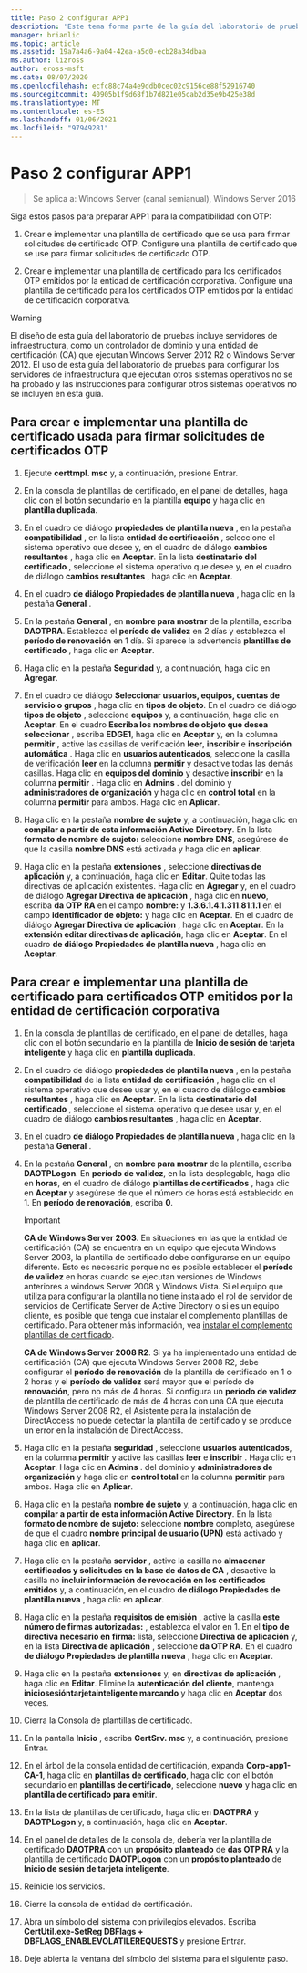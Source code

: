 ```yaml
---
title: Paso 2 configurar APP1
description: 'Este tema forma parte de la guía del laboratorio de pruebas: demostración de DirectAccess con autenticación OTP y RSA SecurID para Windows Server 2016'
manager: brianlic
ms.topic: article
ms.assetid: 19a7a4a6-9a04-42ea-a5d0-ecb28a34dbaa
ms.author: lizross
author: eross-msft
ms.date: 08/07/2020
ms.openlocfilehash: ecfc88c74a4e9ddb0cec02c9156ce88f52916740
ms.sourcegitcommit: 40905b1f9d68f1b7d821e05cab2d35e9b425e38d
ms.translationtype: MT
ms.contentlocale: es-ES
ms.lasthandoff: 01/06/2021
ms.locfileid: "97949281"
---
```

# <a name="step-2-configure-app1"></a>Paso 2 configurar APP1

>Se aplica a: Windows Server (canal semianual), Windows Server 2016

Siga estos pasos para preparar APP1 para la compatibilidad con OTP:

1. Crear e implementar una plantilla de certificado que se usa para firmar solicitudes de certificado OTP. Configure una plantilla de certificado que se use para firmar solicitudes de certificado OTP.

2. Crear e implementar una plantilla de certificado para los certificados OTP emitidos por la entidad de certificación corporativa. Configure una plantilla de certificado para los certificados OTP emitidos por la entidad de certificación corporativa.

> [!WARNING]
> El diseño de esta guía del laboratorio de pruebas incluye servidores de infraestructura, como un controlador de dominio y una entidad de certificación (CA) que ejecutan Windows Server 2012 R2 o Windows Server 2012. El uso de esta guía del laboratorio de pruebas para configurar los servidores de infraestructura que ejecutan otros sistemas operativos no se ha probado y las instrucciones para configurar otros sistemas operativos no se incluyen en esta guía.

## <a name="to-create-and-deploy-a-certificate-template-used-to-sign-otp-certificate-requests"></a><a name="DAOTPRA"></a>Para crear e implementar una plantilla de certificado usada para firmar solicitudes de certificados OTP

1.  Ejecute **certtmpl. msc** y, a continuación, presione Entrar.

2.  En la consola de plantillas de certificado, en el panel de detalles, haga clic con el botón secundario en la plantilla **equipo** y haga clic en **plantilla duplicada**.

3.  En el cuadro de diálogo **propiedades de plantilla nueva** , en la pestaña **compatibilidad** , en la lista **entidad de certificación** , seleccione el sistema operativo que desee y, en el cuadro de diálogo **cambios resultantes** , haga clic en **Aceptar**. En la lista **destinatario del certificado** , seleccione el sistema operativo que desee y, en el cuadro de diálogo **cambios resultantes** , haga clic en **Aceptar**.

4.  En el cuadro **de diálogo Propiedades de plantilla nueva** , haga clic en la pestaña **General** .

5.  En la pestaña **General** , en **nombre para mostrar** de la plantilla, escriba **DAOTPRA**. Establezca el **período de validez** en 2 días y establezca el **período de renovación** en 1 día. Si aparece la advertencia **plantillas de certificado** , haga clic en **Aceptar**.

6.  Haga clic en la pestaña **Seguridad** y, a continuación, haga clic en **Agregar**.

7.  En el cuadro de diálogo **Seleccionar usuarios, equipos, cuentas de servicio o grupos** , haga clic en **tipos de objeto**. En el cuadro de diálogo **tipos de objeto** , seleccione **equipos** y, a continuación, haga clic en **Aceptar**. En el cuadro **Escriba los nombres de objeto que desea seleccionar** , escriba **EDGE1**, haga clic en **Aceptar** y, en la columna **permitir** , active las casillas de verificación **leer**, **inscribir** e **inscripción automática** . Haga clic en **usuarios autenticados**, seleccione la casilla de verificación **leer** en la columna **permitir** y desactive todas las demás casillas. Haga clic en **equipos del dominio** y desactive **inscribir** en la columna **permitir** . Haga clic en **Admins** . del dominio y **administradores de organización** y haga clic en **control total** en la columna **permitir** para ambos. Haga clic en **Aplicar**.

8.  Haga clic en la pestaña **nombre de sujeto** y, a continuación, haga clic en **compilar a partir de esta información Active Directory**. En la lista **formato de nombre de sujeto:** seleccione **nombre DNS**, asegúrese de que la casilla **nombre DNS** está activada y haga clic en **aplicar**.

9. Haga clic en la pestaña **extensiones** , seleccione **directivas de aplicación** y, a continuación, haga clic en **Editar**. Quite todas las directivas de aplicación existentes. Haga clic en **Agregar** y, en el cuadro de diálogo **Agregar Directiva de aplicación** , haga clic en **nuevo**, escriba **da OTP RA** en el campo **nombre:** y **1.3.6.1.4.1.311.81.1.1** en el campo **identificador de objeto:** y haga clic en **Aceptar**. En el cuadro de diálogo **Agregar Directiva de aplicación** , haga clic en **Aceptar**. En la **extensión editar directivas de aplicación**, haga clic en **Aceptar**. En el cuadro **de diálogo Propiedades de plantilla nueva** , haga clic en **Aceptar**.

## <a name="to-create-and-deploy-a-certificate-template-for-otp-certificates-issued-by-the-corporate-ca"></a><a name="DAOTPLogon"></a>Para crear e implementar una plantilla de certificado para certificados OTP emitidos por la entidad de certificación corporativa

1.  En la consola de plantillas de certificado, en el panel de detalles, haga clic con el botón secundario en la plantilla de **Inicio de sesión de tarjeta inteligente** y haga clic en **plantilla duplicada**.

2.  En el cuadro de diálogo **propiedades de plantilla nueva** , en la pestaña **compatibilidad** de la lista **entidad de certificación** , haga clic en el sistema operativo que desee usar y, en el cuadro de diálogo **cambios resultantes** , haga clic en **Aceptar**. En la lista **destinatario del certificado** , seleccione el sistema operativo que desee usar y, en el cuadro de diálogo **cambios resultantes** , haga clic en **Aceptar**.

3.  En el cuadro **de diálogo Propiedades de plantilla nueva** , haga clic en la pestaña **General** .

4.  En la pestaña **General** , en **nombre para mostrar** de la plantilla, escriba **DAOTPLogon**. En **período de validez**, en la lista desplegable, haga clic en **horas**, en el cuadro de diálogo **plantillas de certificados** , haga clic en **Aceptar** y asegúrese de que el número de horas está establecido en 1. En **período de renovación**, escriba **0**.

    > [!IMPORTANT]
    > **CA de Windows Server 2003**. En situaciones en las que la entidad de certificación (CA) se encuentra en un equipo que ejecuta Windows Server 2003, la plantilla de certificado debe configurarse en un equipo diferente. Esto es necesario porque no es posible establecer el **período de validez** en horas cuando se ejecutan versiones de Windows anteriores a windows Server 2008 y Windows Vista. Si el equipo que utiliza para configurar la plantilla no tiene instalado el rol de servidor de servicios de Certificate Server de Active Directory o si es un equipo cliente, es posible que tenga que instalar el complemento plantillas de certificado. Para obtener más información, vea [instalar el complemento plantillas de certificado](/previous-versions/windows/it-pro/windows-server-2008-R2-and-2008/cc732445(v=ws.11)).
    >
    > **CA de Windows Server 2008 R2**. Si ya ha implementado una entidad de certificación (CA) que ejecuta Windows Server 2008 R2, debe configurar el **período de renovación** de la plantilla de certificado en 1 o 2 horas y el **período de validez** será mayor que el período de **renovación**, pero no más de 4 horas. Si configura un **período de validez** de plantilla de certificado de más de 4 horas con una CA que ejecuta Windows Server 2008 R2, el Asistente para la instalación de DirectAccess no puede detectar la plantilla de certificado y se produce un error en la instalación de DirectAccess.

5.  Haga clic en la pestaña **seguridad** , seleccione **usuarios autenticados**, en la columna **permitir** y active las casillas **leer** e **inscribir** . Haga clic en **Aceptar**. Haga clic en **Admins** . del dominio y **administradores de organización** y haga clic en **control total** en la columna **permitir** para ambos. Haga clic en **Aplicar**.

6.  Haga clic en la pestaña **nombre de sujeto** y, a continuación, haga clic en **compilar a partir de esta información Active Directory**. En la lista **formato de nombre de sujeto:** seleccione **nombre** completo, asegúrese de que el cuadro **nombre principal de usuario (UPN)** está activado y haga clic en **aplicar**.

7.  Haga clic en la pestaña **servidor** , active la casilla no **almacenar certificados y solicitudes en la base de datos de CA** , desactive la casilla no **incluir información de revocación en los certificados emitidos** y, a continuación, en el cuadro **de diálogo Propiedades de plantilla nueva** , haga clic en **aplicar**.

8.  Haga clic en la pestaña **requisitos de emisión** , active la casilla **este número de firmas autorizadas:** , establezca el valor en 1. En el **tipo de directiva necesario en firma:** lista, seleccione **Directiva de aplicación** y, en la lista **Directiva de aplicación** , seleccione **da OTP RA**. En el cuadro **de diálogo Propiedades de plantilla nueva** , haga clic en **Aceptar**.

9. Haga clic en la pestaña **extensiones** y, en **directivas de aplicación** , haga clic en **Editar**. Elimine la **autenticación del cliente**, mantenga **iniciosesióntarjetainteligente marcando** y haga clic en **Aceptar** dos veces.

10. Cierra la Consola de plantillas de certificado.

11. En la pantalla **Inicio** , escriba **CertSrv. msc** y, a continuación, presione Entrar.

12. En el árbol de la consola entidad de certificación, expanda **Corp-app1-CA-1**, haga clic en **plantillas de certificado**, haga clic con el botón secundario en **plantillas de certificado**, seleccione **nuevo** y haga clic en **plantilla de certificado para emitir**.

13. En la lista de plantillas de certificado, haga clic en **DAOTPRA** y **DAOTPLogon** y, a continuación, haga clic en **Aceptar**.

14. En el panel de detalles de la consola de, debería ver la plantilla de certificado **DAOTPRA** con un **propósito planteado** de **das OTP RA** y la plantilla de certificado **DAOTPLogon** con un **propósito planteado** de **Inicio de sesión de tarjeta inteligente**.

15. Reinicie los servicios.

16. Cierre la consola de entidad de certificación.

17. Abra un símbolo del sistema con privilegios elevados. Escriba **CertUtil.exe-SetReg DBFlags + DBFLAGS_ENABLEVOLATILEREQUESTS** y presione Entrar.

18. Deje abierta la ventana del símbolo del sistema para el siguiente paso.

